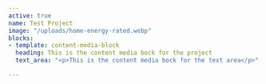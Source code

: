 ```yaml
---
active: true
name: Test Project
image: "/uploads/home-energy-rated.webp"
blocks:
- template: content-media-block
  heading: This is the content media bock for the project
  text_area: "<p>This is the content media bock for the text area</p>"

---
```


